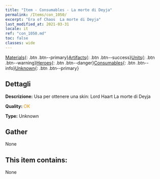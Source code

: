 ```yaml
---
title: "Item - Consumables - La morte di Deyja"
permalink: /Items/con_1050/
excerpt: "Era of Chaos  La morte di Deyja"
last_modified_at: 2021-03-31
locale: it
ref: "con_1050.md"
toc: false
classes: wide
---
```

 [Materials](/it/Items/){: .btn .btn--primary}[Artifacts](/it/Items/Artifacts/){: .btn .btn--success}[Units](/it/Items/Units/){: .btn .btn--warning}[Heroes](/it/Items/Heroes/){: .btn .btn--danger}[Consumables](/it/Items/Consumables/){: .btn .btn--info}[Unknown](/it/Items/Unknown/){: .btn .btn--primary}

## Dettagli
 **Descrizione:** Usa per ottenere una skin: Lord Haart La morte di Deyja

 **Quality:** <span style="color: #FF8C00">OK</span>

 **Type:** Unknown

## Gather

  None

## This item contains:

  None

